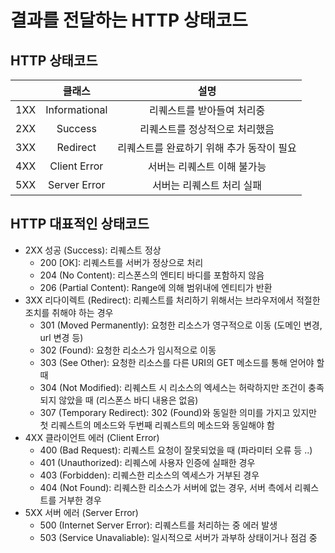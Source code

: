 # 결과를 전달하는 HTTP 상태코드

## HTTP 상태코드
||클래스|설명|
|:---:|:---:|:---:|
|1XX|Informational|리퀘스트를 받아들여 처리중|
|2XX|Success|리퀘스트를 정상적으로 처리했음|
|3XX|Redirect|리퀘스트를 완료하기 위해 추가 동작이 필요|
|4XX|Client Error|서버는 리퀘스트 이해 불가능|
|5XX|Server Error|서버는 리퀘스트 처리 실패|

## HTTP 대표적인 상태코드
- 2XX 성공 (Success): 리퀘스트 정상
    - 200 [OK]:  리퀘스트를 서버가 정상으로 처리 
    - 204 (No Content): 리스폰스의 엔티티 바디를 포함하지 않음
    - 206 (Partial Content): Range에 의해 범위내에 엔티티가 반환
- 3XX 리다이렉트 (Redirect): 리퀘스트를 처리하기 위해서는 브라우저에서 적절한 조치를 취해야 하는 경우
    - 301 (Moved Permanently): 요청한 리소스가 영구적으로 이동 (도메인 변경, url 변경 등)
    - 302 (Found): 요청한 리소스가 임시적으로 이동
    - 303 (See Other): 요청한 리소스를 다른 URI의 GET 메소드를 통해 얻어야 할 때
    - 304 (Not Modified): 리퀘스트 시 리소스의 엑세스는 허락하지만 조건이 충족되지 않았을 때 (리스폰스 바디 내용은 없음)
    - 307 (Temporary Redirect): 302 (Found)와 동일한 의미를 가지고 있지만 첫 리퀘스트의 메소드와 두번째 리퀘스트의 메소드와 동일해야 함
- 4XX 클라이언트 에러 (Client Error)
    - 400 (Bad Request): 리퀘스트 요청이 잘못되었을 때 (파라미터 오류 등 ..)
    - 401 (Unauthorized): 리퀘스에 사용자 인증에 실패한 경우
    - 403 (Forbidden): 리퀘스한 리소스의 엑세스가 거부된 경우
    - 404 (Not Found): 리퀘스한 리소스가 서버에 없는 경우, 서버 측에서 리퀘스트를 거부한 경우
- 5XX 서버 에러 (Server Error)
    - 500 (Internet Server Error): 리퀘스트를 처리하는 중 에러 발생
    - 503 (Service Unavaliable): 일시적으로 서버가 과부하 상태이거나 점검 중